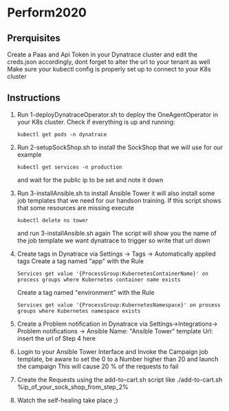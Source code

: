 # Perform2020

## Prerquisites
Create a Paas and Api Token in your Dynatrace cluster and edit the creds.json accordingly, dont forget to alter the url to your tenant as well
Make sure your kubectl config is properly set up to connect to your K8s cluster

## Instructions

1. Run 1-deployDynatraceOperator.sh to deploy the OneAgentOperator in your K8s cluster. Check if everything is up and running:
    ```
    kubectl get pods -n dynatrace 
    ```
    
2. Run 2-setupSockShop.sh to install the SockShop that we will use for our example
    ```
    kubectl get services -n production
    ```
    and wait for the public ip to be set and note it down
3. Run 3-installAnsible.sh to install Ansible Tower it will also install some job templates that we need for our handson training.
    If this script shows that some resources are missing execute
    ```
    kubectl delete ns tower
    ```
    and run 3-installAnsible.sh again
    The script will show you the name of the job template we want dynatrace to trigger so write that url down
4. Create tags in Dynatrace via Settings -> Tags -> Automatically applied tags
    Create a tag named "app" with the Rule 
    ```
    Services get value '{ProcessGroup:KubernetesContainerName}' on process groups where Kubernetes container name exists
    ```
    Create a tag named "environment" with the Rule 
    ```
    Services get value '{ProcessGroup:KubernetesNamespace}' on process groups where Kubernetes namespace exists
    ```
5. Create a Problem notification in Dynatrace via Settings->Integrations-> Problem notifications -> Ansible
    Name: "Ansible Tower"
    template Url: insert the url of Step 4 here
6. Login to your Ansible Tower Interface and Invoke the Campaign job template, be aware to set the 0 to a Number higher than 20 and launch the campaign
    This will cause 20 % of the requests to fail
7. Create the Requests using the add-to-cart.sh script like 
    ./add-to-cart.sh %ip_of_your_sock_shop_from_step_2%
8. Watch the self-healing take place ;)
